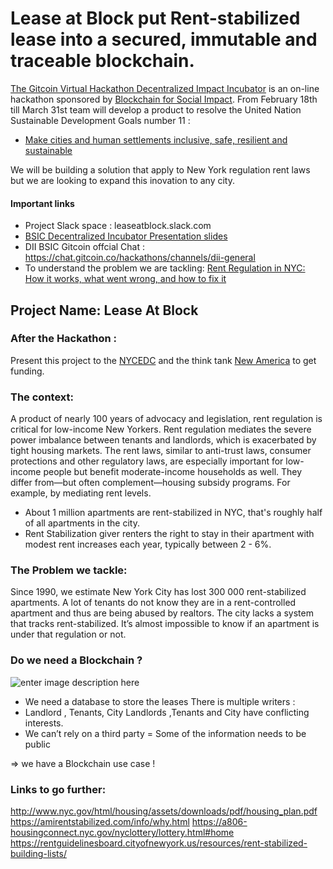 
# Lease at Block put Rent-stabilized lease into a secured, immutable and traceable blockchain. 

[The Gitcoin Virtual Hackathon Decentralized Impact Incubator](https://gitcoin.co/hackathon/onboard/decentralized-impact-incubator/) is an on-line hackathon sponsored by [Blockchain for Social Impact](blockchainforsocialimpact.com/). 
From February 18th till March 31st team will develop a product to resolve the United Nation Sustainable Development Goals number 11 :

 - [Make cities and human settlements inclusive, safe, resilient and sustainable](https://sustainabledevelopment.un.org/sdg11)
 
 We will be building a solution that apply to New York regulation rent laws but we are looking to expand this inovation to any city.

#### Important links
 - Project Slack space : leaseatblock.slack.com
 -  [BSIC Decentralized Incubator Presentation slides ](https://docs.google.com/presentation/d/1R_sQtz0454G4nNclYzuyi_MrEfSZgaBUaSlPP4usseI/edit#slide=id.g6f17f92e59_0_4) 
 - DII BSIC Gitcoin offcial Chat : https://chat.gitcoin.co/hackathons/channels/dii-general
 - To understand the problem we are tackling: [Rent Regulation in NYC: How it works, what went wrong, and how to fix it](https://www.cssny.org/publications/entry/rent-regulation-in-new-york-city)

## Project Name: Lease At Block 


### After the Hackathon : 
Present this project to the [NYCEDC](https://edc.nyc/) and the think tank [New America](https://www.newamerica.org/) to get funding. 
 
### The context:
A product of nearly 100 years of advocacy and legislation, rent regulation is critical for low-income New Yorkers.
Rent regulation mediates the severe power imbalance between tenants and landlords, which is exacerbated by tight housing markets. The rent laws, similar to anti-trust laws, consumer protections and other regulatory laws, are especially important for low-income people but benefit moderate-income households as well. They differ from—but often complement—housing subsidy programs. For example, by mediating rent levels.

- About 1 million apartments are rent-stabilized in NYC, that's roughly half of all apartments in the city. 
- Rent Stabilization giver renters the right to stay in their apartment with modest rent increases each year, typically between 2 - 6%.

### The Problem we tackle:
Since 1990, we estimate New York City has lost 300 000 rent-stabilized apartments. A lot of tenants do not know they are in a rent-controlled apartment and thus are being abused by realtors.  The city lacks a system that tracks rent-stabilized. It’s almost impossible to know if an apartment is under that regulation or not. 

### Do we need a Blockchain ?
![enter image description here](https://i.ibb.co/PFq09Yx/Screenshot-from-2019-10-14-01-48-54.png)

 - We need a database to store the leases There is multiple writers :
 - Landlord , Tenants, City Landlords ,Tenants and City have conflicting interests. 
 - We can’t rely on a third party = Some of the information needs to be public

⇒ we have a Blockchain use case ! 

### Links to go further:
http://www.nyc.gov/html/housing/assets/downloads/pdf/housing_plan.pdf
https://amirentstabilized.com/info/why.html
https://a806-housingconnect.nyc.gov/nyclottery/lottery.html#home
https://rentguidelinesboard.cityofnewyork.us/resources/rent-stabilized-building-lists/

